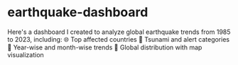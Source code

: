 # earthquake-dashboard
Here's a dashboard I created to analyze global earthquake trends from 1985 to 2023, including:  🌐 Top affected countries  🔔 Tsunami and alert categories  📅 Year-wise and month-wise trends  📍 Global distribution with map visualization
